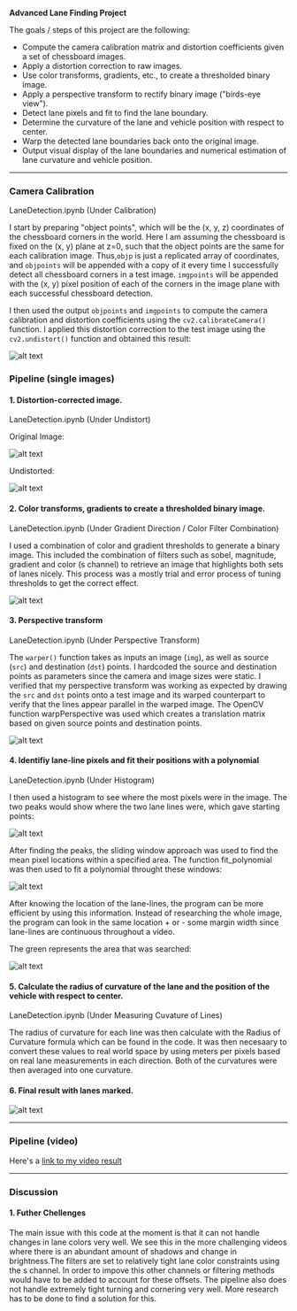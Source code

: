 **Advanced Lane Finding Project**

The goals / steps of this project are the following:

* Compute the camera calibration matrix and distortion coefficients given a set of chessboard images.
* Apply a distortion correction to raw images.
* Use color transforms, gradients, etc., to create a thresholded binary image.
* Apply a perspective transform to rectify binary image ("birds-eye view").
* Detect lane pixels and fit to find the lane boundary.
* Determine the curvature of the lane and vehicle position with respect to center.
* Warp the detected lane boundaries back onto the original image.
* Output visual display of the lane boundaries and numerical estimation of lane curvature and vehicle position.

[//]: # (Image References)

[image1]: ./output_images/calibration1.png "Calibration"
[image2]: ./output_images/original2.png "Original"
[image3]: ./output_images/undistorted3.png "Undistorted"
[image4]: ./output_images/combined_grad_color10.png "Combined Binary Filter"
[image5]: ./output_images/perspective11.png "Perspective Transform"
[image6]: ./output_images/histogram12.png "Histogram"
[image7]: ./output_images/sliding_window13.png "Sliding Window"
[image8]: ./output_images/margins14.png "Margin Search"
[image9]: ./output_images/metrics16.png "Pipeline Result"
[video1]: ./project_video.mp4 "Video Result"


---

### Camera Calibration

LaneDetection.ipynb (Under Calibration)

I start by preparing "object points", which will be the (x, y, z) coordinates of the 
chessboard corners in the world. Here I am assuming the chessboard is fixed on the (x, y) 
plane at z=0, such that the object points are the same for each calibration image. 
Thus,`objp` is just a replicated array of coordinates, and `objpoints` will be appended 
with a copy of it every time I successfully detect all chessboard corners in a test image. 
`imgpoints` will be appended with the (x, y) pixel position of each of the corners in the 
image plane with each successful chessboard detection.  

I then used the output `objpoints` and `imgpoints` to compute the camera calibration and 
distortion coefficients using the `cv2.calibrateCamera()` function.  I applied this distortion 
correction to the test image using the `cv2.undistort()` function and obtained this result: 

![alt text][image1]

### Pipeline (single images)

#### 1. Distortion-corrected image.

LaneDetection.ipynb (Under Undistort)

Original Image:

![alt text][image2]

Undistorted:

![alt text][image3]

#### 2. Color transforms, gradients to create a thresholded binary image. 

LaneDetection.ipynb (Under Gradient Direction / Color Filter Combination)

I used a combination of color and gradient thresholds to generate a binary image. This included the 
combination of filters such as sobel, magnitude, gradient and color (s channel) to retrieve an
image that highlights both sets of lanes nicely. This process was a mostly trial and error process 
of tuning thresholds to get the correct effect.

![alt text][image4]

#### 3. Perspective transform

LaneDetection.ipynb (Under Perspective Transform)

The `warper()` function takes as inputs an image (`img`), as well as source (`src`) and 
destination (`dst`) points.  I hardcoded the source and destination points as parameters 
since the camera and image sizes were static. I verified that my perspective transform was 
working as expected by drawing the `src` and `dst` points onto a test image and its warped 
counterpart to verify that the lines appear parallel in the warped image. The OpenCV function
warpPerspective was used which creates a translation matrix based on given source points and
destination points.  

![alt text][image5]

#### 4. Identifiy lane-line pixels and fit their positions with a polynomial

LaneDetection.ipynb (Under Histogram)

I then used a histogram to see where the most pixels were in the image. 
The two peaks would show where the two lane lines were, which gave starting points:

![alt text][image6]

After finding the peaks, the sliding window approach was used to find the mean
pixel locations within a specified area. The function fit_polynomial was then used 
to fit a polynomial throught these windows:

![alt text][image7]

After knowing the location of the lane-lines, the program can be more efficient 
by using this information. Instead of researching the whole image, the program 
can look in the same location + or - some margin width since lane-lines are
continuous throughout a video.

The green represents the area that was searched:

![alt text][image8]


#### 5. Calculate the radius of curvature of the lane and the position of the vehicle with respect to center.

LaneDetection.ipynb (Under Measuring Cuvature of Lines)

The radius of curvature for each line was then calculate with the Radius of 
Curvature formula which can be found in the code. It was then necesaary to convert 
these values to real world space by using meters per pixels based on real lane
measurements in each direction. Both of the curvatures were then averaged into 
one curvature.


#### 6. Final result with lanes marked.


![alt text][image9]

---

### Pipeline (video)

Here's a [link to my video result](./output_video.mp4)

---

### Discussion

#### 1. Futher Chellenges

The main issue with this code at the moment is that it can not handle changes in lane
colors very well. We see this in the more challenging videos where there is an abundant
amount of shadows and change in brightness.The filters are set to relatively tight lane 
color constraints using the s channel. In order to impove this other channels or filtering
methods would have to be added to account for these offsets. The pipeline also does not 
handle extremely tight turning and cornering very well. More research has to be done to 
find a solution for this.